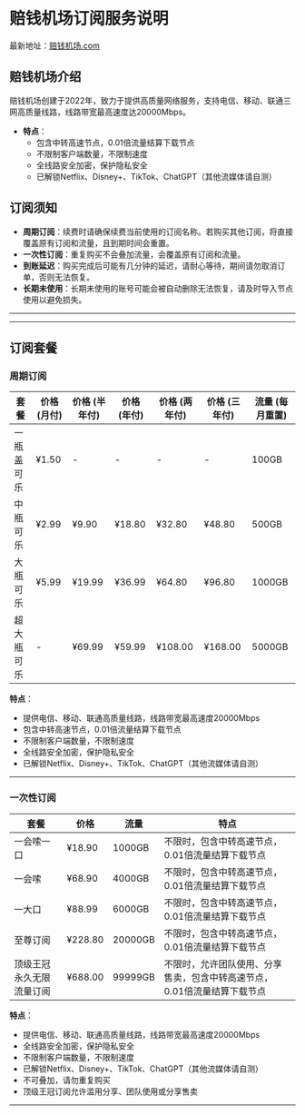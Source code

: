 # 赔钱机场订阅服务说明

最新地址：[赔钱机场.com](https://xn--cp3a08l.com/#/register?code=j9I2E2IK)

## 赔钱机场介绍

赔钱机场创建于2022年，致力于提供高质量网络服务，支持电信、移动、联通三网高质量线路，线路带宽最高速度达20000Mbps。  
- **特点**：  
  - 包含中转高速节点，0.01倍流量结算下载节点  
  - 不限制客户端数量，不限制速度  
  - 全线路安全加密，保护隐私安全  
  - 已解锁Netflix、Disney+、TikTok、ChatGPT（其他流媒体请自测）  




## 订阅须知

- **周期订阅**：续费时请确保续费当前使用的订阅名称。若购买其他订阅，将直接覆盖原有订阅和流量，且到期时间会重置。  
- **一次性订阅**：重复购买不会叠加流量，会覆盖原有订阅和流量。  
- **到账延迟**：购买完成后可能有几分钟的延迟，请耐心等待，期间请勿取消订单，否则无法恢复。  
- **长期未使用**：长期未使用的账号可能会被自动删除无法恢复，请及时导入节点使用以避免损失。  

---


---

## 订阅套餐

### 周期订阅

| 套餐         | 价格 (月付) | 价格 (半年付) | 价格 (年付) | 价格 (两年付) | 价格 (三年付) | 流量 (每月重置) |
|--------------|-------------|---------------|-------------|---------------|---------------|------------------|
| 一瓶盖可乐   | ¥1.50       | -             | -           | -             | -             | 100GB           |
| 中瓶可乐     | ¥2.99       | ¥9.90         | ¥18.80      | ¥32.80        | ¥48.80        | 500GB           |
| 大瓶可乐     | ¥5.99       | ¥19.99        | ¥36.99      | ¥64.80        | ¥96.80        | 1000GB          |
| 超大瓶可乐   | -           | ¥69.99        | ¥59.99      | ¥108.00       | ¥168.00       | 5000GB          |

**特点**：  
- 提供电信、移动、联通高质量线路，线路带宽最高速度20000Mbps  
- 包含中转高速节点，0.01倍流量结算下载节点  
- 不限制客户端数量，不限制速度  
- 全线路安全加密，保护隐私安全  
- 已解锁Netflix、Disney+、TikTok、ChatGPT（其他流媒体请自测）  

---

### 一次性订阅

| 套餐                     | 价格     | 流量         | 特点                                                                 |
|--------------------------|----------|--------------|----------------------------------------------------------------------|
| 一会嗦一口               | ¥18.90   | 1000GB       | 不限时，包含中转高速节点，0.01倍流量结算下载节点                     |
| 一会嗦                   | ¥68.90   | 4000GB       | 不限时，包含中转高速节点，0.01倍流量结算下载节点                     |
| 一大口                   | ¥88.99   | 6000GB       | 不限时，包含中转高速节点，0.01倍流量结算下载节点                     |
| 至尊订阅                 | ¥228.80  | 20000GB      | 不限时，包含中转高速节点，0.01倍流量结算下载节点                     |
| 顶级王冠永久无限流量订阅 | ¥688.00  | 99999GB      | 不限时，允许团队使用、分享售卖，包含中转高速节点，0.01倍流量结算下载节点 |

**特点**：  
- 提供电信、移动、联通高质量线路，线路带宽最高速度20000Mbps  
- 全线路安全加密，保护隐私安全  
- 不限制客户端数量，不限制速度  
- 已解锁Netflix、Disney+、TikTok、ChatGPT（其他流媒体请自测）  
- 不可叠加，请勿重复购买  
- 顶级王冠订阅允许滥用分享、团队使用或分享售卖  

---